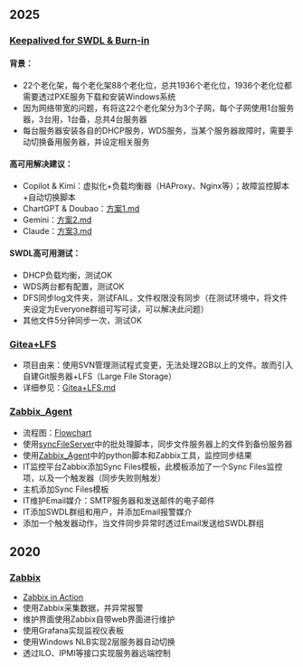 ## 2025

### [Keepalived for SWDL & Burn-in](https://github.com/Charles-Miao/DevOps/tree/master/2025/Keepalived_for_SWDL&Burn-in)

#### 背景：
- 22个老化架，每个老化架88个老化位，总共1936个老化位，1936个老化位都需要透过PXE服务下载和安装Windows系统
- 因为网络带宽的问题，有将这22个老化架分为3个子网，每个子网使用1台服务器，3台用，1台备，总共4台服务器
- 每台服务器安装各自的DHCP服务，WDS服务，当某个服务器故障时，需要手动切换备用服务器，并设定相关服务

#### 高可用解决建议：
- Copilot & Kimi：虚拟化+负载均衡器（HAProxy、Nginx等）；故障监控脚本+自动切换脚本
- ChartGPT & Doubao：[方案1.md](https://github.com/Charles-Miao/DevOps/tree/master/2025/Keepalived_for_SWDL&Burn-in/方案1.md)
- Gemini：[方案2.md](https://github.com/Charles-Miao/DevOps/tree/master/2025/Keepalived_for_SWDL&Burn-in/方案2.md)
- Claude：[方案3.md](https://github.com/Charles-Miao/DevOps/tree/master/2025/Keepalived_for_SWDL&Burn-in/方案3.md)

#### SWDL高可用测试：

- DHCP负载均衡，测试OK
- WDS两台都有配置，测试OK
- DFS同步log文件夹，测试FAIL，文件权限没有同步（在测试环境中，将文件夹设定为Everyone群组可写可读，可以解决此问题）
- 其他文件5分钟同步一次，测试OK

### [Gitea+LFS](https://github.com/Charles-Miao/DevOps/tree/master/2025/Gitea+LFS)

- 项目由来：使用SVN管理测试程式变更，无法处理2GB以上的文件。故而引入自建Git服务器+LFS（Large File Storage）
- 详细参见：[Gitea+LFS.md](https://github.com/Charles-Miao/DevOps/tree/master/2025/Gitea+LFS/Gitea+LFS.md)

### [Zabbix_Agent](https://github.com/Charles-Miao/DevOps/tree/master/2025/Zabbix_Agent)

- 流程图：[Flowchart](https://github.com/Charles-Miao/DevOps/blob/master/2025/Zabbix_Agent/flowchart.md)
- 使用[syncFileServer](https://github.com/Charles-Miao/Batch-in-Action/tree/master/2025/SyncFileServer)中的批处理脚本，同步文件服务器上的文件到备份服务器
- 使用[Zabbix_Agent](https://github.com/Charles-Miao/DevOps/tree/master/2025/Zabbix_Agent)中的python脚本和Zabbix工具，监控同步结果
- IT监控平台Zabbix添加Sync Files模板，此模板添加了一个Sync Files监控项，以及一个触发器（同步失败则触发）
- 主机添加Sync Files模板
- IT维护Email媒介：SMTP服务器和发送邮件的电子邮件
- IT添加SWDL群组和用户，并添加Email报警媒介
- 添加一个触发器动作，当文件同步异常时透过Email发送给SWDL群组

## 2020

### [Zabbix](https://github.com/Charles-Miao/DevOps/tree/master/2020/Zabbix/Ver2.0)

- [Zabbix in Action](https://charles-miao.github.io/tags/Zabbix/)
- 使用Zabbix采集数据，并异常报警
- 维护界面使用Zabbix自带web界面进行维护
- 使用Grafana实现监视仪表板
- 使用Windows NLB实现2层服务器自动切换
- 透过ILO、IPMI等接口实现服务器远端控制